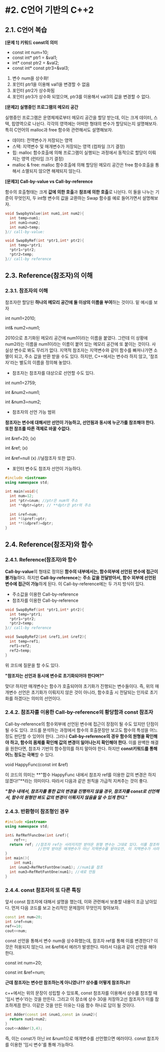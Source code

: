 

# #2. C언어 기반의 C++2



## 2.1. C언어 복습

**[문제 1] 키워드 const의 의미**

- const int num=10;    
- const int* ptr1 = &val1;
- int* const ptr2 = &val2;
- const int* const ptr3=&val3;

1. 변수 num을 상수화!
2. 포인터 ptr1을 이용해 val1을 변경할 수 없음
3. 포인터 ptr2가 상수화됨
4. 포인터 ptr3가 상수화 되었으며, ptr3를 이용해서 val3의 값을 변경할 수 없다.



**[문제2] 실행중인 프로그램의 메모리 공간**

실행중인 프로그램은 운영체제로부터 메모리 공간을 할당 받는데, 이는 크게 데이터, 스택, 힙영역으로 나뉜다. 각각의 영역에는 어떠한 형태의 변수가 할당되는지 설명해보자. 특히 C언어의 malloc과 free 함수와 관련해서도 설명해보자.

- 데이터: 전역변수가 저장되는 영역
- 스택: 지역변수 및 매개변수가 저장되는 영역 (컴파일 크기 결정)
- 힙: malloc 함수호출에 의해 프로그램이 실행되는 과정에서 동적으로 할당이 이뤄지는 영역 (런타임 크기 결정)
- malloc & free: malloc 함수호출에 의해 할당된 메모리 공간은 free 함수호출을 통해서 소멸되지 않으면 해제되지 않는다.



**[문제3] Call-by-value vs Call-by-reference**

함수의 호출형태는 크게 **값에 의한 호출**과 **참조에 의한 호출**로 나뉜다. 이 둘을 나누는 기준이 무엇인지, 두 int형 변수의 값을 교환하는 Swap 함수를 예로 들어가면서 설명해보자.

``` c++
void SwapbyValue(int num1,int num2){
  int temp=num1;
  int num1=num2;
  int num2=temp; 
}// call-by-value:

void SwapByRef(int *ptr1,int* ptr2){
  int temp=*ptr1;
  *ptr1=*ptr2;
  *ptr2=temp;
}// call-by reference
```



## 2.3. Reference(참조자)의 이해

### 2.3.1. 참조자의 이해

참조자란 할당된 **하나의 메모리 공간에 둘 이상의 이름을 부여**하는 것이다. 밑 예시를 보자

int num1=2010;

int& num2=num1;

2010으로 초기화된 메모리 공간에 num1이라는 이름을 붙였다. 그런데 이 상황에 num2라는 이름을 num1이라는 이름이 붙어 있는 메모리 공간에 또 붙이는 것이다. 사실상 변수로 봐도 무리가 없다. 지역적 참조자는 지역변수와 같이 함수를 빠져나가면 소멸이 되고, 주소 값을 반환 받을 수도 있다. 하지만, C++에서는 변수라 하지 않고, '참조자'라는 별도의 이름을 정의해 놓았다. 



- 참조자는 참조자를 대상으로 선언할 수도 있다.

int num1=2759;

int &num2=num1;

int &num3=num2; 



- 참조자의 선언 가능 범위

**참조자는 변수에 대해서만 선언이 가능하고, 선언됨과 동시에 누군가를 참조해야 한다. 또한 참조를 따른 객체로 바꿀 수없다.**

int &ref=20; (x)

int &ref; (x)

int &ref=null (x) //널참조자 또한 없다.



- 포인터 변수도 참조자 선언이 가능하다.

``` c++
#include <iostream>
using namespace std;

int main(void){
  int num=12;
  int *ptr=&num; //ptr은 num의 주소
  int **dptr=&ptr; // **dptr은 ptr의 주소
  
  int &ref=num;
  int *(&pref)=ptr;
  int **(&dpref)=dptr;
}
```



## 2.4. Reference(참조자)와 함수

### 2.4.1.  Reference(참조자)와 함수

**Call-by-value**의 형태로 정의된 **함수의 내부에서는, 함수외부에 선언된 변수에 접근이 불가능**하다. 하지만 **Call-by-reference**는 **주소 값을 전달받아서, 함수 외부에 선언된 변수에 접근이 가능**하게 된다.  이 Call-by-reference에는 두 가지 방식이 있다.

- 주소값을 이용한 Call-by-reference
- 참조자를 이용한 Call-by-reference

``` c++
void SwapByRef(int *ptr1,int* ptr2){
  int temp=*ptr1;
  *ptr1=*ptr2;
  *ptr2=temp;
}// call-by reference

void SwapByRef2(int &ref1,int &ref2){
  int temp=ref1;
  ref1=ref2;
  ref2=temp;
}
```

위 코드에 질문을 할 수도 있다. 

**"참조자는 선언과 동시에 변수로 초기화되어야 한다며?"**

맞다! 하지만 매개변수는 함수가 호출되어야 초기화가 진행되는 변수들이다. 즉, 위의 매개변수 선언은 초기화가 이뤄지지 않은 것이 아니라, 함수호출 시 전달되는 인자로 초기화를 하겠다는 의미의 선언이다.



### 2.4.2. 참조자를 이용한 Call-by-reference의 황당함과 const 참조자

Call-by-reference의 함수외부에 선언된 변수에 접근이 장점이 될 수도 있지만 단점이 될 수도 있다. 코드를 분석하는 과정에서 함수의 호출문장만 보고도 함수의 특성을 어느 정도 판단할 수 있어야 한다. 그러나 **Call-by-reference의 경우 함수의 원형을 확인해야 하고, 함수의 몸체를 확인해 값의 변경이 일어나는지 확인해야 한다.** 이를 완벽한 해결을 원한다면, 참조자 기반의 함수정의를 하지 말아야 한다. 하지만 **const키워드를 통해 어느 정도는 극복**할 수 있다.

void HappyFunc(const int &ref)

이 코드의 의미는 **"함수 HappyFunc 내에서 참조자 ref를 이용한 값의 변경은 하지 않겠다!"**라는 의미이다. 따라서 다음과 같은 원칙을 가급적 지켜주는 것이 좋다.

***"함수 내에서, 참조자를 통한 값의 변경을 진행하지 않을 경우, 참조자를 const로 선언해서, 함수의 원형만 봐도 값의 변경이 이뤄지지 않음을 알 수 있게 한다."***



### 2.4.3. 반환형이 참조형인 경우

```c++
#include <iostream>
using namespace std;

int& RefRefFuncOne(int &ref){
	ref++;
  return ref; //참조자 ref는 사라지지만 받아온 원형 변수는 그대로 있다. 이를 참조하는 int를 반환 
               //만약 받아온 매개변수가 아닌 지역변수를 받아오면, 이 지역변수가 사라지기 때문에 에러
}
int main(){
	int num1;
  int &num2=RefRetFuntOne(num1); //num1을 참조
  int num3=RefRetFuntOne(num1); //새로 만듬
}
```



### 2.4.4. const 참조자의 또 다른 특징

앞서 const 참조자에 대해서 설명을 했는데, 이와 관련해서 보충할 내용이 조금 남아있다. 먼저 다음 코드를 보고 논리적인 문제점이 무엇인지 찾아보자.

``` c++
const int num=20;
int &ref=num;
ref+=10;
cout<<num;
```

const 선언을 통해서 변수 num을 상수화했는데, 참조자 ref를 통해 이를 변경한다? 이것은 허용되지 않는다. int &ref에서 에러가 발생한다. 따라서 다음과 같이 선언을 해야 한다.

const int num=20;

const int &ref=num;

**근데 참조자는 변수만 참조하는게 아니였나?? 상수를 어떻게 참조하냐!!**

c++에서는 위의 문장이 성립할 수 있또록, const 참조자를 이용해서 상수를 참조할 때 '임시 변수'라는 것을 만든다. 그리고 이 장소에 상수 30을 저장하고선 참조자가 이를 참조하게끔 한다. 이같은 것을 만든 이유는 다음 함수 하나로 답이 될 것이다.

``` c++
int Adder(const int &num1,const in &num2){
  return num1+num2;
}
cout<<Adder(3,4);
```

즉, 이는 const가 아닌 int &num1으로 매개변수를 선언했으면 에러이다. const 참조자를 이용한 '임시 변수'를 통해 가능하다.